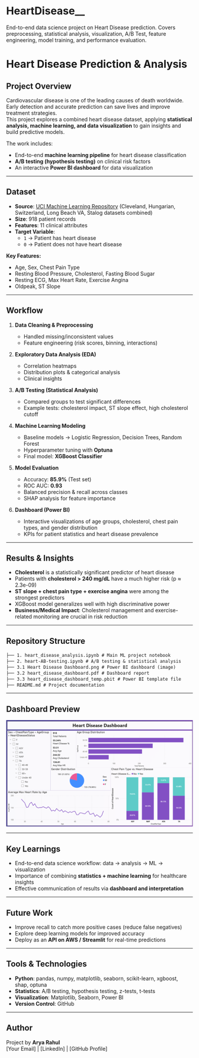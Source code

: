 # HeartDisease__
End-to-end data science project on Heart Disease prediction. Covers preprocessing, statistical analysis, visualization, A/B Test, feature engineering, model training, and performance evaluation.


# Heart Disease Prediction & Analysis

## Project Overview
Cardiovascular disease is one of the leading causes of death worldwide. Early detection and accurate prediction can save lives and improve treatment strategies.  
This project explores a combined heart disease dataset, applying **statistical analysis, machine learning, and data visualization** to gain insights and build predictive models.  

The work includes:
- End-to-end **machine learning pipeline** for heart disease classification
- **A/B testing (hypothesis testing)** on clinical risk factors
- An interactive **Power BI dashboard** for data visualization

---

## Dataset
- **Source**: [UCI Machine Learning Repository](https://www.kaggle.com/datasets/fedesoriano/heart-failure-prediction) (Cleveland, Hungarian, Switzerland, Long Beach VA, Stalog datasets combined)  
- **Size**: 918 patient records  
- **Features**: 11 clinical attributes  
- **Target Variable**:  
  - `1` → Patient has heart disease  
  - `0` → Patient does not have heart disease  

**Key Features:**
- Age, Sex, Chest Pain Type  
- Resting Blood Pressure, Cholesterol, Fasting Blood Sugar  
- Resting ECG, Max Heart Rate, Exercise Angina  
- Oldpeak, ST Slope  

---

##  Workflow
1. **Data Cleaning & Preprocessing**
   - Handled missing/inconsistent values  
   - Feature engineering (risk scores, binning, interactions)  

2. **Exploratory Data Analysis (EDA)**
   - Correlation heatmaps  
   - Distribution plots & categorical analysis  
   - Clinical insights  

3. **A/B Testing (Statistical Analysis)**
   - Compared groups to test significant differences  
   - Example tests: cholesterol impact, ST slope effect, high cholesterol cutoff  

4. **Machine Learning Modeling**
   - Baseline models → Logistic Regression, Decision Trees, Random Forest  
   - Hyperparameter tuning with **Optuna**  
   - Final model: **XGBoost Classifier**  

5. **Model Evaluation**
   - Accuracy: **85.9%** (Test set)  
   - ROC AUC: **0.93**  
   - Balanced precision & recall across classes  
   - SHAP analysis for feature importance  

6. **Dashboard (Power BI)**
   - Interactive visualizations of age groups, cholesterol, chest pain types, and gender distribution  
   - KPIs for patient statistics and heart disease prevalence  

---

## Results & Insights
- **Cholesterol** is a statistically significant predictor of heart disease  
- Patients with **cholesterol > 240 mg/dL** have a much higher risk (p ≈ 2.3e-09)  
- **ST slope + chest pain type + exercise angina** were among the strongest predictors  
- XGBoost model generalizes well with high discriminative power  
- **Business/Medical Impact**: Cholesterol management and exercise-related monitoring are crucial in risk reduction  

---

## Repository Structure
```
├── 1. heart_disease_analysis.ipynb # Main ML project notebook
├── 2. heart-AB-testing.ipynb # A/B testing & statistical analysis
├── 3.1 Heart Disease Dashboard.png # Power BI dashboard (image)
├── 3.2 heart_disease_dashboard.pdf # Dashboard report
├── 3.3 heart_disease_dashboard_temp.pbit # Power BI template file
├── README.md # Project documentation
```


---

## Dashboard Preview
![Heart Disease Dashboard](./3.1%20Heart%20Disease%20Dashboard.png)

---

## Key Learnings
- End-to-end data science workflow: data → analysis → ML → visualization  
- Importance of combining **statistics + machine learning** for healthcare insights  
- Effective communication of results via **dashboard and interpretation**  

---

## Future Work
- Improve recall to catch more positive cases (reduce false negatives)  
- Explore deep learning models for improved accuracy  
- Deploy as an **API on AWS / Streamlit** for real-time predictions  

---

## Tools & Technologies
- **Python**: pandas, numpy, matplotlib, seaborn, scikit-learn, xgboost, shap, optuna  
- **Statistics**: A/B testing, hypothesis testing, z-tests, t-tests  
- **Visualization**: Matplotlib, Seaborn, Power BI  
- **Version Control**: GitHub  

---

##  Author
Project by **Arya Rahul**  
[Your Email] | [LinkedIn] | [GitHub Profile]  



